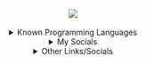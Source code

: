 <div align="center">
    <a target="_blank" href="https://discord.dog/394318793637232641">
        <img src="https://magnetdiscord.m9sked.repl.co">
    </a>
</div>

<br>

<div align="center">
    <details>
        <summary>Known Programming Languages</summary>
        <br>
        <a target="_blank" href="https://www.lua.org/">
            <img src="https://img.shields.io/badge/lua-%232C2D72.svg?style=for-the-badge&logo=lua&logoColor=white">
        </a>
        <a target="_blank" href="https://www.w3schools.com/python/">
            <img src="https://img.shields.io/badge/python-3670A0?style=for-the-badge&logo=python&logoColor=ffdd54">
        </a>
        <a target="_blank" href="https://www.w3schools.com/Js/">
            <img src="https://img.shields.io/badge/javascript-ffdd54?style=for-the-badge&logo=javascript&logoColor=blue">
        </a>
        <a target="_blank" href="https://www.w3schools.com/cs/">
            <img src="https://img.shields.io/badge/c%23-%23239120.svg?style=for-the-badge&logo=c-sharp&logoColor=white">
        </a>
        <a target="_blank" href="https://www.w3schools.com/cpp/">
            <img src="https://img.shields.io/badge/c++-%2300599C.svg?style=for-the-badge&logo=c%2B%2B&logoColor=white">
        </a>
        <a target="_blank" href="https://www.w3schools.com/html/">
            <img src="https://img.shields.io/badge/html5-%23E34F26.svg?style=for-the-badge&logo=html5&logoColor=white">
        </a>
        <a target="_blank" href="https://www.w3schools.com/css/">
            <img src="https://img.shields.io/badge/css3-%231572B6.svg?style=for-the-badge&logo=css3&logoColor=white">
        </a>
    </details>
</div>

<div align="center">
    <details>
        <summary>My Socials</summary>
        <br>
        <a target="_blank" href="https://discord.dog/394318793637232641">
            <img src="https://img.shields.io/badge/Discord-%235865F2.svg?style=for-the-badge&logo=discord&logoColor=white">
        </a>
        <a target="_blank" href="https://t.me/hanukkahween">
            <img src="https://img.shields.io/badge/Telegram-2CA5E0?style=for-the-badge&logo=telegram&logoColor=white">
        </a>
    </details>
</div>

<div align="center">
    <details>
        <summary>Other Links/Socials</summary>
        <h5>session: 05f96b7905e3b65c6dd362e64bdacba977ace7b35786790aa9f4e750d617712924</h5>
        <br>
        <a href="https://v3rmillion.net/member.php?action=profile&uid=2117509">v3rmillion</a>
        <br>
        <a href="https://forum.wearedevs.net/profile?uid=67993">wearedevs</a>
    </details>
</div>
